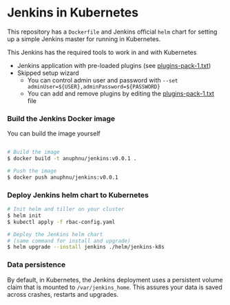 # Jenkins in Kubernetes
This repository has a `Dockerfile` and Jenkins official `helm` chart for setting up a simple Jenkins master for running in Kubernetes.

This Jenkins has the required tools to work in and with Kubernetes
- Jenkins application with pre-loaded plugins (see [plugins-pack-1.txt](plugins.txt))
- Skipped setup wizard
  - You can control admin user and password with `--set adminUser=${USER},adminPassword=${PASSWORD}`
  - You can add and remove plugins by editing the [plugins-pack-1.txt](plugins.txt) file


### Build the Jenkins Docker image
You can build the image yourself
```bash

# Build the image
$ docker build -t anuphnu/jenkins:v0.0.1 .

# Push the image
$ docker push anuphnu/jenkins:v0.0.1
```

### Deploy Jenkins helm chart to Kubernetes
```bash
# Init helm and tiller on your cluster
$ helm init
$ kubectl apply -f rbac-config.yaml

# Deploy the Jenkins helm chart
# (same command for install and upgrade)
$ helm upgrade --install jenkins ./helm/jenkins-k8s
```

### Data persistence
By default, in Kubernetes, the Jenkins deployment uses a persistent volume claim that is mounted to `/var/jenkins_home`.
This assures your data is saved across crashes, restarts and upgrades.   

